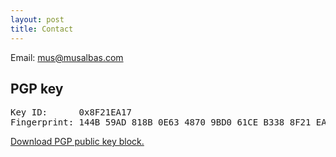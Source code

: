 ```yaml
---
layout: post
title: Contact
---
```


Email: [mus@musalbas.com](mailto:mus@musalbas.com)

PGP key
-

<pre>Key ID:      0x8F21EA17
Fingerprint: 144B 59AD 818B 0E63 4870 9BD0 61CE B338 8F21 EA17</pre>

[Download PGP public key block.](/pgp.asc)
